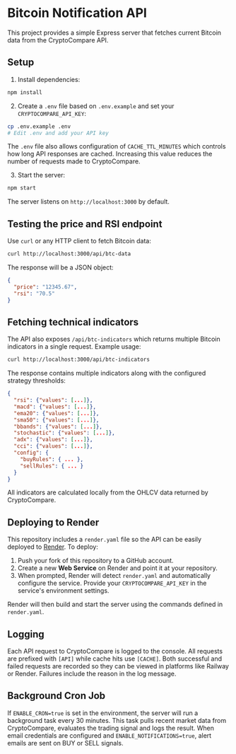 # Bitcoin Notification API

This project provides a simple Express server that fetches current Bitcoin data from the CryptoCompare API.

## Setup

1. Install dependencies:

```bash
npm install
```

2. Create a `.env` file based on `.env.example` and set your `CRYPTOCOMPARE_API_KEY`:

```bash
cp .env.example .env
# Edit .env and add your API key
```

The `.env` file also allows configuration of `CACHE_TTL_MINUTES` which
controls how long API responses are cached. Increasing this value reduces
the number of requests made to CryptoCompare.

3. Start the server:

```bash
npm start
```

The server listens on `http://localhost:3000` by default.

## Testing the price and RSI endpoint

Use `curl` or any HTTP client to fetch Bitcoin data:

```bash
curl http://localhost:3000/api/btc-data
```

The response will be a JSON object:

```json
{
  "price": "12345.67",
  "rsi": "70.5"
}
```

## Fetching technical indicators

The API also exposes `/api/btc-indicators` which returns multiple Bitcoin indicators in a single request. Example usage:

```bash
curl http://localhost:3000/api/btc-indicators
```

The response contains multiple indicators along with the configured strategy thresholds:

```json
{
  "rsi": {"values": [...]},
  "macd": {"values": [...]},
  "ema20": {"values": [...]},
  "sma50": {"values": [...]},
  "bbands": {"values": [...]},
  "stochastic": {"values": [...]},
  "adx": {"values": [...]},
  "cci": {"values": [...]},
  "config": {
    "buyRules": { ... },
    "sellRules": { ... }
  }
}
```

All indicators are calculated locally from the OHLCV data returned by CryptoCompare.

## Deploying to Render

This repository includes a `render.yaml` file so the API can be easily deployed
to [Render](https://render.com). To deploy:

1. Push your fork of this repository to a GitHub account.
2. Create a new **Web Service** on Render and point it at your repository.
3. When prompted, Render will detect `render.yaml` and automatically configure
   the service. Provide your `CRYPTOCOMPARE_API_KEY` in the service's environment
   settings.

Render will then build and start the server using the commands defined in
`render.yaml`.

## Logging

Each API request to CryptoCompare is logged to the console. All requests are
prefixed with `[API]` while cache hits use `[CACHE]`. Both successful and failed
requests are recorded so they can be viewed in platforms like Railway or
Render. Failures include the reason in the log message.

## Background Cron Job

If `ENABLE_CRON=true` is set in the environment, the server will run a
background task every 30 minutes. This task pulls recent market data from
CryptoCompare, evaluates the trading signal and logs the result. When email
credentials are configured and `ENABLE_NOTIFICATIONS=true`, alert emails are
sent on BUY or SELL signals.
